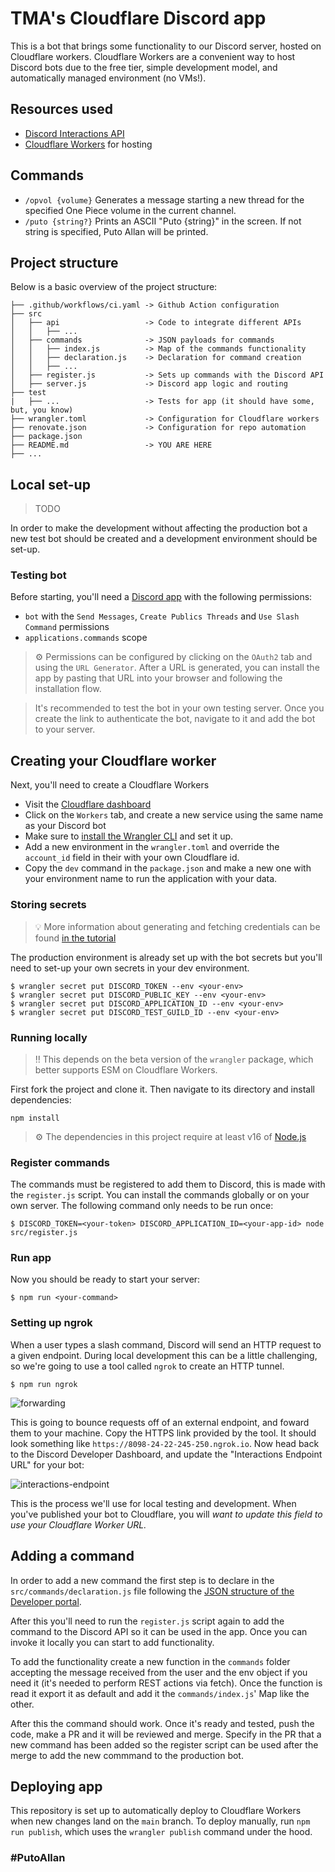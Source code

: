 # TMA's Cloudflare Discord app

This is a bot that brings some functionality to our Discord server, hosted on Cloudflare workers. Cloudflare Workers are a convenient way to host Discord bots due to the free tier, simple development model, and automatically managed environment (no VMs!).

## Resources used

- [Discord Interactions API](https://discord.com/developers/docs/interactions/receiving-and-responding)
- [Cloudflare Workers](https://workers.cloudflare.com/) for hosting

## Commands

- `/opvol {volume}` Generates a message starting a new thread for the specified One Piece volume in the current channel.
- `/puto {string?}` Prints an ASCII "Puto {string}" in the screen. If not string is specified, Puto Allan will be printed.

## Project structure

Below is a basic overview of the project structure:

```
├── .github/workflows/ci.yaml -> Github Action configuration
├── src
│   ├── api           	  	  -> Code to integrate different APIs
│   │   ├── ...	      
│   ├── commands           	  -> JSON payloads for commands
│   │   ├── index.js	  	  -> Map of the commands functionality 
│   │   ├── declaration.js	  -> Declaration for command creation
│   │   ├── ...
│   ├── register.js           -> Sets up commands with the Discord API
│   ├── server.js             -> Discord app logic and routing
├── test
|   ├── ...               	  -> Tests for app (it should have some, but, you know)
├── wrangler.toml             -> Configuration for Cloudflare workers
├── renovate.json             -> Configuration for repo automation
├── package.json
├── README.md				  -> YOU ARE HERE
├── ...
```

## Local set-up

> TODO

In order to make the development without affecting the production bot a new test bot should be created and a development environment should be set-up.

### Testing bot

Before starting, you'll need a [Discord app](https://discord.com/developers/applications) with the following permissions:
- `bot` with the `Send Messages`, `Create Publics Threads` and `Use Slash Command` permissions
- `applications.commands` scope

> ⚙️ Permissions can be configured by clicking on the `OAuth2` tab and using the `URL Generator`. After a URL is generated, you can install the app by pasting that URL into your browser and following the installation flow.

> It's recommended to test the bot in your own testing server. Once you create the link to authenticate the bot, navigate to it and add the bot to your server.

## Creating your Cloudflare worker

Next, you'll need to create a Cloudflare Workers
- Visit the [Cloudflare dashboard](https://dash.cloudflare.com/)
- Click on the `Workers` tab, and create a new service using the same name as your Discord bot
- Make sure to [install the Wrangler CLI](https://developers.cloudflare.com/workers/cli-wrangler/install-update/) and set it up.
- Add a new environment in the `wrangler.toml` and override the `account_id` field in their with your own Cloudflare id.
- Copy the `dev` command in the `package.json` and make a new one with your environment name to run the application with your data.

### Storing secrets

> 💡 More information about generating and fetching credentials can be found [in the tutorial](https://discord.com/developers/docs/tutorials/hosting-on-cloudflare-workers#creating-an-app-on-discord)

The production environment is already set up with the bot secrets but you'll need to set-up your own secrets in your dev environment.

```
$ wrangler secret put DISCORD_TOKEN --env <your-env>
$ wrangler secret put DISCORD_PUBLIC_KEY --env <your-env>
$ wrangler secret put DISCORD_APPLICATION_ID --env <your-env>
$ wrangler secret put DISCORD_TEST_GUILD_ID --env <your-env>
```

### Running locally

> :bangbang: This depends on the beta version of the `wrangler` package, which better supports ESM on Cloudflare Workers.

First fork the project and clone it. Then navigate to its directory and install dependencies:
```
npm install
```

> ⚙️ The dependencies in this project require at least v16 of [Node.js](https://nodejs.org/en/)

### Register commands

The commands must be registered to add them to Discord, this is made with the `register.js` script.
You can install the commands globally or on your own server.
The following command only needs to be run once:

```
$ DISCORD_TOKEN=<your-token> DISCORD_APPLICATION_ID=<your-app-id> node src/register.js
```

### Run app

Now you should be ready to start your server:

```
$ npm run <your-command>
```

### Setting up ngrok

When a user types a slash command, Discord will send an HTTP request to a given endpoint. During local development this can be a little challenging, so we're going to use a tool called `ngrok` to create an HTTP tunnel.

```
$ npm run ngrok
```

![forwarding](https://user-images.githubusercontent.com/534619/157511497-19c8cef7-c349-40ec-a9d3-4bc0147909b0.png)

This is going to bounce requests off of an external endpoint, and foward them to your machine. Copy the HTTPS link provided by the tool. It should look something like `https://8098-24-22-245-250.ngrok.io`. Now head back to the Discord Developer Dashboard, and update the "Interactions Endpoint URL" for your bot:

![interactions-endpoint](https://user-images.githubusercontent.com/534619/157510959-6cf0327a-052a-432c-855b-c662824f15ce.png)

This is the process we'll use for local testing and development. When you've published your bot to Cloudflare, you will _want to update this field to use your Cloudflare Worker URL._

## Adding a command

In order to add a new command the first step is to declare in the `src/commands/declaration.js` file following the [JSON structure of the Developer portal](https://discord.com/developers/docs/interactions/application-commands#slash-commands).

After this you'll need to run the `register.js` script again to add the command to the Discord API so it can be used in the app. Once you can invoke it locally you can start to add functionality.

To add the functionality create a new function in the `commands` folder accepting the message received from the user and the env object if you need it (it's needed to perform REST actions via fetch). Once the function is read it export it as default and add it the `commands/index.js`' Map like the other.

After this the command should work. Once it's ready and tested, push the code, make a PR and it will be reviewed and merge. Specify in the PR that a new command has been added so the register script can be used after the merge to add the new commmand to the production bot.

## Deploying app

This repository is set up to automatically deploy to Cloudflare Workers when new changes land on the `main` branch. To deploy manually, run `npm run publish`, which uses the `wrangler publish` command under the hood.

### #PutoAllan